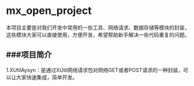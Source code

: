 # mx_open_project
本项目主要是对我们开发中常用的一些工具、网络请求、数据存储等模块的封装，这些模块大家可以直接使用，方便开发，希望帮助新手解决一些代码重复的问题。

###项目简介
--------------------------------------------
1.XUtilAysyn：是通过XUtil网络请求包对网络GET或者POST请求的一种封装，可以让大家快速集成，简单开发。

